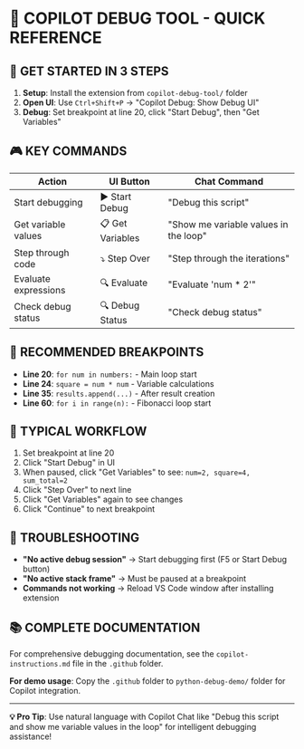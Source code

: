 # 🎯 COPILOT DEBUG TOOL - QUICK REFERENCE

## 🚀 GET STARTED IN 3 STEPS

1. **Setup**: Install the extension from `copilot-debug-tool/` folder 
2. **Open UI**: Use `Ctrl+Shift+P` → "Copilot Debug: Show Debug UI"
3. **Debug**: Set breakpoint at line 20, click "Start Debug", then "Get Variables"

## 🎮 KEY COMMANDS

| Action | UI Button | Chat Command |
|--------|-----------|--------------|
| Start debugging | ▶️ Start Debug | "Debug this script" |
| Get variable values | 📋 Get Variables | "Show me variable values in the loop" |
| Step through code | ⤵️ Step Over | "Step through the iterations" |
| Evaluate expressions | 🔍 Evaluate | "Evaluate 'num * 2'" |
| Check debug status | 🔍 Debug Status | "Check debug status" |

## 📍 RECOMMENDED BREAKPOINTS

- **Line 20**: `for num in numbers:` - Main loop start
- **Line 24**: `square = num * num` - Variable calculations  
- **Line 35**: `results.append(...)` - After result creation
- **Line 60**: `for i in range(n):` - Fibonacci loop start

## 🎯 TYPICAL WORKFLOW

1. Set breakpoint at line 20
2. Click "Start Debug" in UI
3. When paused, click "Get Variables" to see: `num=2, square=4, sum_total=2`
4. Click "Step Over" to next line
5. Click "Get Variables" again to see changes
6. Click "Continue" to next breakpoint

## 🔧 TROUBLESHOOTING

- **"No active debug session"** → Start debugging first (F5 or Start Debug button)
- **"No active stack frame"** → Must be paused at a breakpoint
- **Commands not working** → Reload VS Code window after installing extension

## 📚 COMPLETE DOCUMENTATION

For comprehensive debugging documentation, see the `copilot-instructions.md` file in the `.github` folder. 

**For demo usage**: Copy the `.github` folder to `python-debug-demo/` folder for Copilot integration.

---
**💡 Pro Tip**: Use natural language with Copilot Chat like "Debug this script and show me variable values in the loop" for intelligent debugging assistance!
